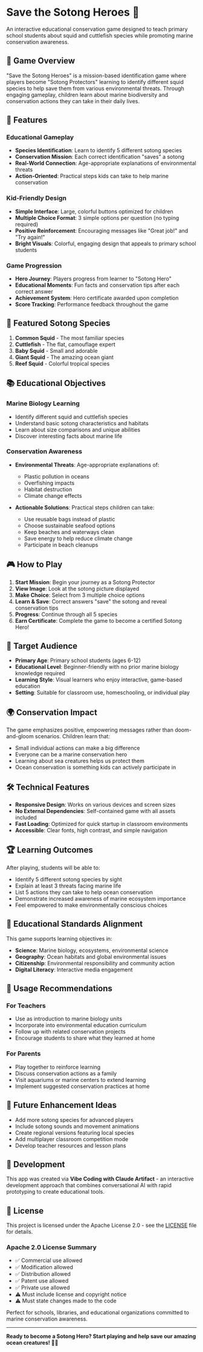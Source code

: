 # Save the Sotong Heroes 🦑

An interactive educational conservation game designed to teach primary school students about squid and cuttlefish species while promoting marine conservation awareness.

## 🎯 Game Overview

"Save the Sotong Heroes" is a mission-based identification game where players become "Sotong Protectors" learning to identify different squid species to help save them from various environmental threats. Through engaging gameplay, children learn about marine biodiversity and conservation actions they can take in their daily lives.

## 🌟 Features

### Educational Gameplay
- **Species Identification**: Learn to identify 5 different sotong species
- **Conservation Mission**: Each correct identification "saves" a sotong
- **Real-World Connection**: Age-appropriate explanations of environmental threats
- **Action-Oriented**: Practical steps kids can take to help marine conservation

### Kid-Friendly Design
- **Simple Interface**: Large, colorful buttons optimized for children
- **Multiple Choice Format**: 3 simple options per question (no typing required)
- **Positive Reinforcement**: Encouraging messages like "Great job!" and "Try again!"
- **Bright Visuals**: Colorful, engaging design that appeals to primary school students

### Game Progression
- **Hero Journey**: Players progress from learner to "Sotong Hero"
- **Educational Moments**: Fun facts and conservation tips after each correct answer
- **Achievement System**: Hero certificate awarded upon completion
- **Score Tracking**: Performance feedback throughout the game

## 🦑 Featured Sotong Species

1. **Common Squid** - The most familiar species
2. **Cuttlefish** - The flat, camouflage expert
3. **Baby Squid** - Small and adorable
4. **Giant Squid** - The amazing ocean giant
5. **Reef Squid** - Colorful tropical species

## 📚 Educational Objectives

### Marine Biology Learning
- Identify different squid and cuttlefish species
- Understand basic sotong characteristics and habitats
- Learn about size comparisons and unique abilities
- Discover interesting facts about marine life

### Conservation Awareness
- **Environmental Threats**: Age-appropriate explanations of:
  - Plastic pollution in oceans
  - Overfishing impacts
  - Habitat destruction
  - Climate change effects

- **Actionable Solutions**: Practical steps children can take:
  - Use reusable bags instead of plastic
  - Choose sustainable seafood options
  - Keep beaches and waterways clean
  - Save energy to help reduce climate change
  - Participate in beach cleanups

## 🎮 How to Play

1. **Start Mission**: Begin your journey as a Sotong Protector
2. **View Image**: Look at the sotong picture displayed
3. **Make Choice**: Select from 3 multiple choice options
4. **Learn & Save**: Correct answers "save" the sotong and reveal conservation tips
5. **Progress**: Continue through all 5 species
6. **Earn Certificate**: Complete the game to become a certified Sotong Hero!

## 🎯 Target Audience

- **Primary Age**: Primary school students (ages 6-12)
- **Educational Level**: Beginner-friendly with no prior marine biology knowledge required
- **Learning Style**: Visual learners who enjoy interactive, game-based education
- **Setting**: Suitable for classroom use, homeschooling, or individual play

## 🌍 Conservation Impact

The game emphasizes positive, empowering messages rather than doom-and-gloom scenarios. Children learn that:
- Small individual actions can make a big difference
- Everyone can be a marine conservation hero
- Learning about sea creatures helps us protect them
- Ocean conservation is something kids can actively participate in

## 🛠️ Technical Features

- **Responsive Design**: Works on various devices and screen sizes
- **No External Dependencies**: Self-contained game with all assets included
- **Fast Loading**: Optimized for quick startup in classroom environments
- **Accessible**: Clear fonts, high contrast, and simple navigation

## 🏆 Learning Outcomes

After playing, students will be able to:
- Identify 5 different sotong species by sight
- Explain at least 3 threats facing marine life
- List 5 actions they can take to help ocean conservation
- Demonstrate increased awareness of marine ecosystem importance
- Feel empowered to make environmentally conscious choices

## 📖 Educational Standards Alignment

This game supports learning objectives in:
- **Science**: Marine biology, ecosystems, environmental science
- **Geography**: Ocean habitats and global environmental issues
- **Citizenship**: Environmental responsibility and community action
- **Digital Literacy**: Interactive media engagement

## 🤝 Usage Recommendations

### For Teachers
- Use as introduction to marine biology units
- Incorporate into environmental education curriculum
- Follow up with related conservation projects
- Encourage students to share what they learned at home

### For Parents
- Play together to reinforce learning
- Discuss conservation actions as a family
- Visit aquariums or marine centers to extend learning
- Implement suggested conservation practices at home

## 🔄 Future Enhancement Ideas

- Add more sotong species for advanced players
- Include sotong sounds and movement animations
- Create regional versions featuring local species
- Add multiplayer classroom competition mode
- Develop teacher resources and lesson plans

## 🔧 Development

This app was created via **Vibe Coding with Claude Artifact** - an interactive development approach that combines conversational AI with rapid prototyping to create educational tools.

## 📄 License

This project is licensed under the Apache License 2.0 - see the [LICENSE](LICENSE) file for details.

### Apache 2.0 License Summary
- ✅ Commercial use allowed
- ✅ Modification allowed  
- ✅ Distribution allowed
- ✅ Patent use allowed
- ✅ Private use allowed
- ⚠️ Must include license and copyright notice
- ⚠️ Must state changes made to the code

Perfect for schools, libraries, and educational organizations committed to marine conservation awareness.

---

**Ready to become a Sotong Hero? Start playing and help save our amazing ocean creatures! 🌊🦑**